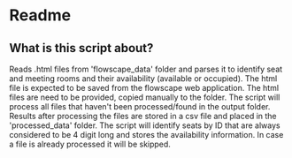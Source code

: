 # Readme
## What is this script about?
Reads .html files from 'flowscape_data' folder and parses it to identify seat and meeting rooms and their availability (available or occupied). The html file is expected to be saved from the flowscape web application.
The html files are need to be provided, copied manually to the folder.
The script will process all files that haven't been processed/found in the output folder. Results after processing the files are stored in a csv file and placed in the 'processed_data' folder.
The script will identify seats by ID that are always considered to be 4 digit long and stores the availability information. In case a file is already processed it will be skipped.
